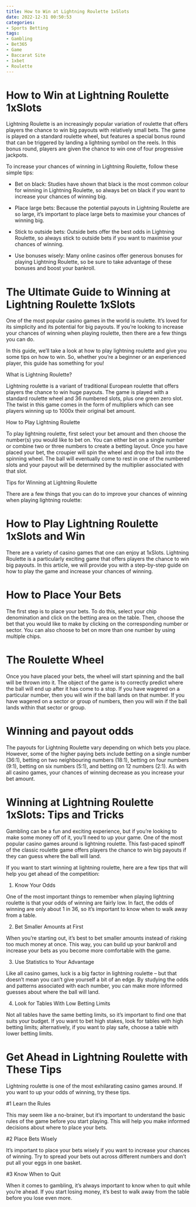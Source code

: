 ```yaml
---
title: How to Win at Lightning Roulette 1xSlots
date: 2022-12-31 00:50:53
categories:
- Sports Betting
tags:
- Gambling
- Bet365
- Game
- Baccarat Site
- 1xbet
- Roulette
---
```



#  How to Win at Lightning Roulette 1xSlots

Lightning Roulette is an increasingly popular variation of roulette that offers players the chance to win big payouts with relatively small bets. The game is played on a standard roulette wheel, but features a special bonus round that can be triggered by landing a lightning symbol on the reels. In this bonus round, players are given the chance to win one of four progressive jackpots.

To increase your chances of winning in Lightning Roulette, follow these simple tips:

- Bet on black: Studies have shown that black is the most common colour for winning in Lightning Roulette, so always bet on black if you want to increase your chances of winning big.

- Place large bets: Because the potential payouts in Lightning Roulette are so large, it’s important to place large bets to maximise your chances of winning big.

- Stick to outside bets: Outside bets offer the best odds in Lightning Roulette, so always stick to outside bets if you want to maximise your chances of winning.

- Use bonuses wisely: Many online casinos offer generous bonuses for playing Lightning Roulette, so be sure to take advantage of these bonuses and boost your bankroll.

#  The Ultimate Guide to Winning at Lightning Roulette 1xSlots

One of the most popular casino games in the world is roulette. It’s loved for its simplicity and its potential for big payouts. If you’re looking to increase your chances of winning when playing roulette, then there are a few things you can do.

In this guide, we’ll take a look at how to play lightning roulette and give you some tips on how to win. So, whether you’re a beginner or an experienced player, this guide has something for you!

What is Lightning Roulette?

Lightning roulette is a variant of traditional European roulette that offers players the chance to win huge payouts. The game is played with a standard roulette wheel and 36 numbered slots, plus one green zero slot. The twist in this game comes in the form of multipliers which can see players winning up to 1000x their original bet amount.

How to Play Lightning Roulette

To play lightning roulette, first select your bet amount and then choose the number(s) you would like to bet on. You can either bet on a single number or combine two or three numbers to create a betting layout. Once you have placed your bet, the croupier will spin the wheel and drop the ball into the spinning wheel. The ball will eventually come to rest in one of the numbered slots and your payout will be determined by the multiplier associated with that slot.

 Tips for Winning at Lightning Roulette

There are a few things that you can do to improve your chances of winning when playing lightning roulette:


#  How to Play Lightning Roulette 1xSlots and Win

There are a variety of casino games that one can enjoy at 1xSlots. Lightning Roulette is a particularly exciting game that offers players the chance to win big payouts. In this article, we will provide you with a step-by-step guide on how to play the game and increase your chances of winning.

# How to Place Your Bets

The first step is to place your bets. To do this, select your chip denomination and click on the betting area on the table. Then, choose the bet that you would like to make by clicking on the corresponding number or sector. You can also choose to bet on more than one number by using multiple chips.

# The Roulette Wheel

Once you have placed your bets, the wheel will start spinning and the ball will be thrown into it. The object of the game is to correctly predict where the ball will end up after it has come to a stop. If you have wagered on a particular number, then you will win if the ball lands on that number. If you have wagered on a sector or group of numbers, then you will win if the ball lands within that sector or group.

# Winning and payout odds

The payouts for Lightning Roulette vary depending on which bets you place. However, some of the higher paying bets include betting on a single number (36:1), betting on two neighbouring numbers (18:1), betting on four numbers (9:1), betting on six numbers (5:1), and betting on 12 numbers (2:1). As with all casino games, your chances of winning decrease as you increase your bet amount.

#  Winning at Lightning Roulette 1xSlots: Tips and Tricks

Gambling can be a fun and exciting experience, but if you’re looking to make some money off of it, you’ll need to up your game. One of the most popular casino games around is lightning roulette. This fast-paced spinoff of the classic roulette game offers players the chance to win big payouts if they can guess where the ball will land.

If you want to start winning at lightning roulette, here are a few tips that will help you get ahead of the competition:

1. Know Your Odds

One of the most important things to remember when playing lightning roulette is that your odds of winning are fairly low. In fact, the odds of winning are only about 1 in 36, so it’s important to know when to walk away from a table.

2. Bet Smaller Amounts at First

When you’re starting out, it’s best to bet smaller amounts instead of risking too much money at once. This way, you can build up your bankroll and increase your bets as you become more comfortable with the game.

3. Use Statistics to Your Advantage

Like all casino games, luck is a big factor in lightning roulette – but that doesn’t mean you can’t give yourself a bit of an edge. By studying the odds and patterns associated with each number, you can make more informed guesses about where the ball will land.

4. Look for Tables With Low Betting Limits

Not all tables have the same betting limits, so it’s important to find one that suits your budget. If you want to bet high stakes, look for tables with high betting limits; alternatively, if you want to play safe, choose a table with lower betting limits.

#  Get Ahead in Lightning Roulette with These Tips

Lightning roulette is one of the most exhilarating casino games around. If you want to up your odds of winning, try these tips.

#1 Learn the Rules

This may seem like a no-brainer, but it’s important to understand the basic rules of the game before you start playing. This will help you make informed decisions about where to place your bets.

#2 Place Bets Wisely

It’s important to place your bets wisely if you want to increase your chances of winning. Try to spread your bets out across different numbers and don’t put all your eggs in one basket.

#3 Know When to Quit

When it comes to gambling, it’s always important to know when to quit while you’re ahead. If you start losing money, it’s best to walk away from the table before you lose even more.